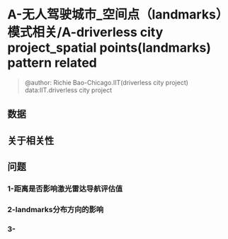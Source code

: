 


# A-无人驾驶城市_空间点（landmarks）模式相关/A-driverless city project_spatial points(landmarks) pattern related
> @author: Richie Bao-Chicago.IIT(driverless city project)  data:IIT.driverless city project
## 数据



## 关于相关性

## 问题

### 1-距离是否影响激光雷达导航评估值

### 2-landmarks分布方向的影响

### 3-

<!--stackedit_data:
eyJoaXN0b3J5IjpbLTIwMTY4MTQ4MTIsLTE0NTg4NzEzMTAsMT
g4NDM5MDM2NCwzMTEyNDA1NjBdfQ==
-->